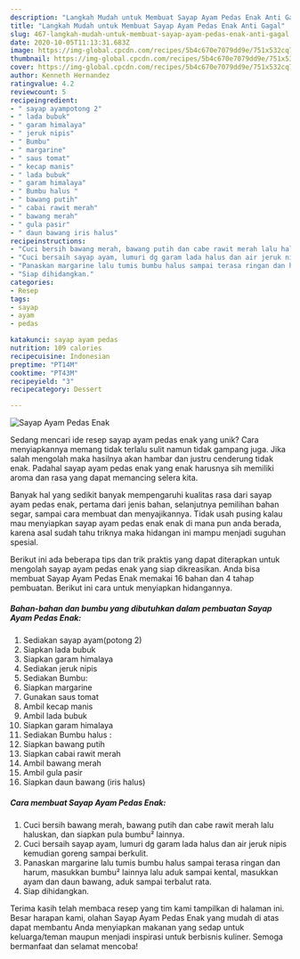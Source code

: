 ```yaml
---
description: "Langkah Mudah untuk Membuat Sayap Ayam Pedas Enak Anti Gagal"
title: "Langkah Mudah untuk Membuat Sayap Ayam Pedas Enak Anti Gagal"
slug: 467-langkah-mudah-untuk-membuat-sayap-ayam-pedas-enak-anti-gagal
date: 2020-10-05T11:13:31.683Z
image: https://img-global.cpcdn.com/recipes/5b4c670e7079dd9e/751x532cq70/sayap-ayam-pedas-enak-foto-resep-utama.jpg
thumbnail: https://img-global.cpcdn.com/recipes/5b4c670e7079dd9e/751x532cq70/sayap-ayam-pedas-enak-foto-resep-utama.jpg
cover: https://img-global.cpcdn.com/recipes/5b4c670e7079dd9e/751x532cq70/sayap-ayam-pedas-enak-foto-resep-utama.jpg
author: Kenneth Hernandez
ratingvalue: 4.2
reviewcount: 5
recipeingredient:
- " sayap ayampotong 2"
- " lada bubuk"
- " garam himalaya"
- " jeruk nipis"
- " Bumbu"
- " margarine"
- " saus tomat"
- " kecap manis"
- " lada bubuk"
- " garam himalaya"
- " Bumbu halus "
- " bawang putih"
- " cabai rawit merah"
- " bawang merah"
- " gula pasir"
- " daun bawang iris halus"
recipeinstructions:
- "Cuci bersih bawang merah, bawang putih dan cabe rawit merah lalu haluskan, dan siapkan pula bumbu² lainnya."
- "Cuci bersaih sayap ayam, lumuri dg garam lada halus dan air jeruk nipis kemudian goreng sampai berkulit."
- "Panaskan margarine lalu tumis bumbu halus sampai terasa ringan dan harum, masukkan bumbu² lainnya lalu aduk sampai kental, masukkan ayam dan daun bawang, aduk sampai terbalut rata."
- "Siap dihidangkan."
categories:
- Resep
tags:
- sayap
- ayam
- pedas

katakunci: sayap ayam pedas 
nutrition: 109 calories
recipecuisine: Indonesian
preptime: "PT14M"
cooktime: "PT43M"
recipeyield: "3"
recipecategory: Dessert

---
```



![Sayap Ayam Pedas Enak](https://img-global.cpcdn.com/recipes/5b4c670e7079dd9e/751x532cq70/sayap-ayam-pedas-enak-foto-resep-utama.jpg)

Sedang mencari ide resep sayap ayam pedas enak yang unik? Cara menyiapkannya memang tidak terlalu sulit namun tidak gampang juga. Jika salah mengolah maka hasilnya akan hambar dan justru cenderung tidak enak. Padahal sayap ayam pedas enak yang enak harusnya sih memiliki aroma dan rasa yang dapat memancing selera kita.

Banyak hal yang sedikit banyak mempengaruhi kualitas rasa dari sayap ayam pedas enak, pertama dari jenis bahan, selanjutnya pemilihan bahan segar, sampai cara membuat dan menyajikannya. Tidak usah pusing kalau mau menyiapkan sayap ayam pedas enak enak di mana pun anda berada, karena asal sudah tahu triknya maka hidangan ini mampu menjadi suguhan spesial.




Berikut ini ada beberapa tips dan trik praktis yang dapat diterapkan untuk mengolah sayap ayam pedas enak yang siap dikreasikan. Anda bisa membuat Sayap Ayam Pedas Enak memakai 16 bahan dan 4 tahap pembuatan. Berikut ini cara untuk menyiapkan hidangannya.

<!--inarticleads1-->

##### Bahan-bahan dan bumbu yang dibutuhkan dalam pembuatan Sayap Ayam Pedas Enak:

1. Sediakan  sayap ayam(potong 2)
1. Siapkan  lada bubuk
1. Siapkan  garam himalaya
1. Sediakan  jeruk nipis
1. Sediakan  Bumbu:
1. Siapkan  margarine
1. Gunakan  saus tomat
1. Ambil  kecap manis
1. Ambil  lada bubuk
1. Siapkan  garam himalaya
1. Sediakan  Bumbu halus :
1. Siapkan  bawang putih
1. Siapkan  cabai rawit merah
1. Ambil  bawang merah
1. Ambil  gula pasir
1. Siapkan  daun bawang (iris halus)




<!--inarticleads2-->

##### Cara membuat Sayap Ayam Pedas Enak:

1. Cuci bersih bawang merah, bawang putih dan cabe rawit merah lalu haluskan, dan siapkan pula bumbu² lainnya.
1. Cuci bersaih sayap ayam, lumuri dg garam lada halus dan air jeruk nipis kemudian goreng sampai berkulit.
1. Panaskan margarine lalu tumis bumbu halus sampai terasa ringan dan harum, masukkan bumbu² lainnya lalu aduk sampai kental, masukkan ayam dan daun bawang, aduk sampai terbalut rata.
1. Siap dihidangkan.




Terima kasih telah membaca resep yang tim kami tampilkan di halaman ini. Besar harapan kami, olahan Sayap Ayam Pedas Enak yang mudah di atas dapat membantu Anda menyiapkan makanan yang sedap untuk keluarga/teman maupun menjadi inspirasi untuk berbisnis kuliner. Semoga bermanfaat dan selamat mencoba!
